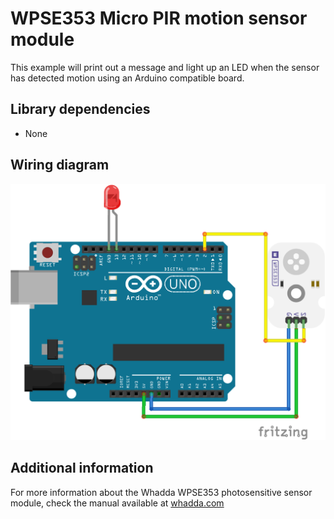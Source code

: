 # WPSE353 Micro PIR motion sensor module

This example will print out a message and light up an LED when the sensor has detected motion using an Arduino compatible board.

## Library dependencies
* None

## Wiring diagram
![](./wiring_diagram_bb.png)

## Additional information
  For more information about the Whadda WPSE353 photosensitive sensor module, check the manual available at [whadda.com](https://whadda.com)
